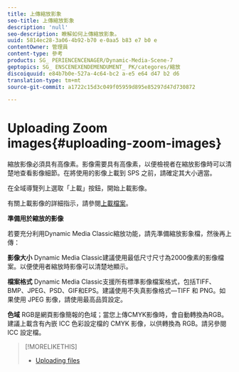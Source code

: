 ```yaml
---
title: 上傳縮放影象
seo-title: 上傳縮放影象
description: 'null'
seo-description: 瞭解如何上傳縮放影象。
uuid: 5814ec28-3a06-4b92-b70 e-0aa5 b83 e7 b0 e
contentOwner: 管理員
content-type: 參考
products: SG_ PERIENCENCENAGER/Dynamic-Media-Scene-7
geptopics: SG_ ENSCENEXENDEMENDUMENT_ PK/categores/縮放
discoiquuid: e84b7b0e-527a-4c64-bc2 a-e5 e64 d47 b2 d6
translation-type: tm+mt
source-git-commit: a1722c15d3c049f05959d895e85297d47d730872

---
```



# Uploading Zoom images{#uploading-zoom-images}

縮放影像必須具有高像素。影像需要具有高像素，以便檢視者在縮放影像時可以清楚地查看影像細節。在將使用的影像上載到 SPS 之前，請確定其大小適當。

在全域導覽列上選取「上載」按鈕，開始上載影像。

有關上載影像的詳細指示，請參閱[上載檔案](uploading-files.md#uploading_files)。

**準備用於縮放的影像**

若要充分利用Dynamic Media Classic縮放功能，請先準備縮放影象檔，然後再上傳：

**影像大小** Dynamic Media Classic建議使用最低尺寸尺寸為2000像素的影像檔案。以便使用者縮放時影像可以清楚地顯示。

**檔案格式** Dynamic Media Classic支援所有標準影像檔案格式，包括TIFF、BMP、JPEG、PSD、GIF和EPS。建議使用不失真影像格式—TIFF 和 PNG。如果使用 JPEG 影像，請使用最高品質設定。

**色域** RGB是網頁影像簡報的色域；當您上傳CMYK影像時，會自動轉換為RGB。建議上載含有內嵌 ICC 色彩設定檔的 CMYK 影像，以供轉換為 RGB。請另參閱 ICC 設定檔。

>[!MORELIKETHIS]
>
>* [Uploading files](uploading-files.md#uploading_files)

